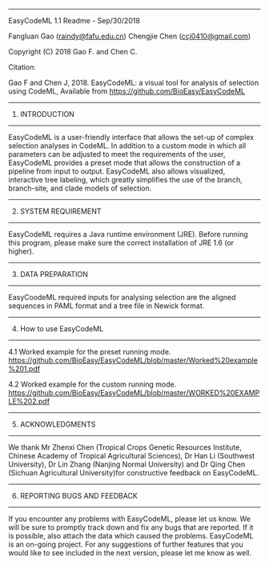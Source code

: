 -----------------------------------------------------------------------------
EasyCodeML 1.1 Readme -	Sep/30/2018

Fangluan Gao (raindy@fafu.edu.cn)
Chengjie Chen (ccj0410@gmail.com)

Copyright (C) 2018 Gao F. and Chen C.

Citation:

Gao F and Chen J, 2018. EasyCodeML: a visual tool for analysis of selection using CodeML, Available from https://github.com/BioEasy/EasyCodeML

-----------------------------------------------------------------------------
1. INTRODUCTION
-----------------------------------------------------------------------------
EasyCodeML is a user-friendly interface that allows the set-up of complex selection analyses in CodeML. In addition to a custom mode in which all parameters can be adjusted to meet the requirements of the user, EasyCodeML provides a preset mode that allows the construction of a pipeline from input to output. EasyCodeML also allows visualized, interactive tree labeling, which greatly simplifies the use of the branch, branch-site, and clade models of selection.

-----------------------------------------------------------------------------
2.	SYSTEM REQUIREMENT
-----------------------------------------------------------------------------

EasyCodeML requires a Java runtime environment (JRE). Before running this program, please make sure the correct installation of JRE 1.6 (or higher). 

-----------------------------------------------------------------------------
3.	DATA PREPARATION
-----------------------------------------------------------------------------
EasyCoodeML required inputs for analysing selection are the aligned sequences in PAML format and a tree file in Newick format.


-----------------------------------------------------------------------------
4. How to use EasyCodeML
-----------------------------------------------------------------------------
4.1 Worked example for the preset running mode.
https://github.com/BioEasy/EasyCodeML/blob/master/Worked%20example%201.pdf

4.2 Worked example for the custom running mode.
https://github.com/BioEasy/EasyCodeML/blob/master/WORKED%20EXAMPLE%202.pdf

-----------------------------------------------------------------------------
5.	ACKNOWLEDGMENTS
-----------------------------------------------------------------------------
We thank Mr Zhenxi Chen (Tropical Crops Genetic Resources Institute, Chinese Academy of Tropical Agricultural Sciences), Dr Han Li (Southwest University), Dr Lin Zhang (Nanjing Normal University) and Dr Qing Chen (Sichuan Agricultural University)for constructive feedback on EasyCodeML. 

-----------------------------------------------------------------------------
6.	REPORTING BUGS AND FEEDBACK
-----------------------------------------------------------------------------
If you encounter any problems with EasyCodeML, please let us know. We will be sure to promptly track down and fix any bugs that are reported. If it is possible, also attach the data which caused the problems.
EasyCodeML is an on-going project. For any suggestions of further features that you would like to see included in the next version, please let me know as well. 
